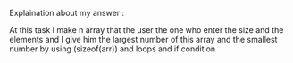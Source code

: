 Explaination about my answer :


At this task I make n array that the user the one who enter the size and the elements and I give him the largest number of this array and the smallest number by using (sizeof(arr)) and loops and if condition  
